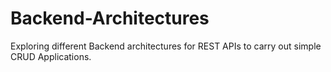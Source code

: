 # Backend-Architectures
Exploring different Backend architectures for REST APIs to carry out simple CRUD Applications.
